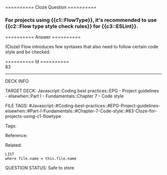 ========== Cloze Question ==========

###  For projects using {{c1::FlowType}}, it's recommended to use {{c2::Flow type style check rules}} for {{c3::ESLint}}.  

========== Answer ==========  

(Cloze) Flow introduces few syntaxes that also need to follow certain code style and be checked.

========== Id ==========  
83

---

DECK INFO

TARGET DECK: Javascript::Coding best practices::EPG - Project guidelines - elsewhen::Part I - Fundamentals::Chapter 7 - Code style

FILE TAGS: #Javascript::#Coding-best-practices::#EPG-Project-guidelines-elsewhen::#Part-I-Fundamentals::#Chapter-7-Code-style::#83-Cloze-for-projects-using-c1-flowtype

Tags:

Reference:

Related:

```dataview
LIST
where file.name = this.file.name
```

QUESTION STATUS: Safe to store
